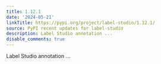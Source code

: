 ```yaml
---
title: 1.12.1
date: '2024-05-21'
linkTitle: https://pypi.org/project/label-studio/1.12.1/
source: PyPI recent updates for label-studio
description: Label Studio annotation ...
disable_comments: true
---
```

Label Studio annotation ...